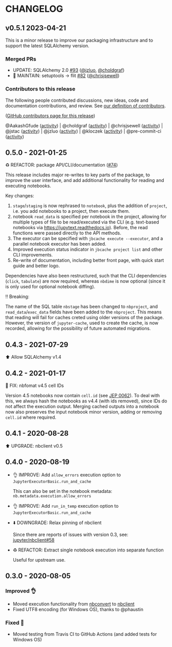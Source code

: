 # CHANGELOG

## v0.5.1 2023-04-21

This is a minor release to improve our packaging infrastructure and to support the latest SQLAlchemy version.

### Merged PRs

- UPDATE: SQLAlchemy 2.0 [#93](https://github.com/executablebooks/jupyter-cache/pull/93) ([@jzluo](https://github.com/jzluo), [@choldgraf](https://github.com/choldgraf))
- 🔧 MAINTAIN: setuptools -> flit [#82](https://github.com/executablebooks/jupyter-cache/pull/82) ([@chrisjsewell](https://github.com/chrisjsewell))

### Contributors to this release

The following people contributed discussions, new ideas, code and documentation contributions, and review.
See [our definition of contributors](https://github-activity.readthedocs.io/en/latest/#how-does-this-tool-define-contributions-in-the-reports).

([GitHub contributors page for this release](https://github.com/executablebooks/jupyter-cache/graphs/contributors?from=2022-01-25&to=2023-04-21&type=c))

@AakashGfude ([activity](https://github.com/search?q=repo%3Aexecutablebooks%2Fjupyter-cache+involves%3AAakashGfude+updated%3A2022-01-25..2023-04-21&type=Issues)) | @choldgraf ([activity](https://github.com/search?q=repo%3Aexecutablebooks%2Fjupyter-cache+involves%3Acholdgraf+updated%3A2022-01-25..2023-04-21&type=Issues)) | @chrisjsewell ([activity](https://github.com/search?q=repo%3Aexecutablebooks%2Fjupyter-cache+involves%3Achrisjsewell+updated%3A2022-01-25..2023-04-21&type=Issues)) | @jstac ([activity](https://github.com/search?q=repo%3Aexecutablebooks%2Fjupyter-cache+involves%3Ajstac+updated%3A2022-01-25..2023-04-21&type=Issues)) | @jzluo ([activity](https://github.com/search?q=repo%3Aexecutablebooks%2Fjupyter-cache+involves%3Ajzluo+updated%3A2022-01-25..2023-04-21&type=Issues)) | @kloczek ([activity](https://github.com/search?q=repo%3Aexecutablebooks%2Fjupyter-cache+involves%3Akloczek+updated%3A2022-01-25..2023-04-21&type=Issues)) | @pre-commit-ci ([activity](https://github.com/search?q=repo%3Aexecutablebooks%2Fjupyter-cache+involves%3Apre-commit-ci+updated%3A2022-01-25..2023-04-21&type=Issues))


## 0.5.0 - 2021-01-25

♻️ REFACTOR: package API/CLI/documentation ([#74](https://github.com/executablebooks/jupyter-cache/pull/74))

This release includes major re-writes to key parts of the package,
to improve the user interface, and add additional functionality for reading and executing notebooks.

Key changes:

1. `stage`/`staging` is now rephrased to `notebook`, plus the addition of `project`, i.e. you add notebooks to a project, then execute them.
2. notebook `read_data` is specified per notebook in the project, allowing for multiple types of file to be read/executed via the CLI (e.g. text-based notebooks via <https://jupytext.readthedocs.io>).
   Before, the read functions were passed directly to the API methods.
3. The executor can be specified with `jbcache execute --executor`, and a parallel notebook executor has been added.
4. Improved execution status indicator in `jbcache project list` and other CLI improvements.
5. Re-write of documentation, including better front page, with quick start guide and better logo.

Dependencies have also been restructured, such that the CLI dependencies (`click`, `tabulate`) are now required,
whereas `nbdime` is now optional (since it is only used for optional notebook diffing).

‼️ Breaking:

The name of the SQL table `nbstage` has been changed to `nbproject`, and `read_data`/`exec_data` fields have been added to the `nbproject`.
This means that reading will fail for caches creted using older versions of the package.
However, the version of `jupyter-cache`, used to create the cache, is now recorded, allowing for the possibility of future automated migrations.

## 0.4.3 - 2021-07-29

⬆️ Allow SQLAlchemy v1.4

## 0.4.2 - 2021-01-17

🐛 FIX: nbfomat v4.5 cell IDs

Version 4.5 notebooks now contain `cell.id` (see [JEP 0062](https://jupyter.org/enhancement-proposals/62-cell-id/cell-id.html#Case-loading-notebook-without-cell-id)).
To deal with this, we always hash the notebooks as v4.4 (with ids removed), since IDs do not affect the execution output.
Merging cached outputs into a notebook now also preserves the input notebook minor version, adding or removing `cell.id` where required.

## 0.4.1 - 2020-08-28

⬆️ UPGRADE: nbclient v0.5

## 0.4.0 - 2020-08-19

- 👌 IMPROVE: Add `allow_errors` execution option to `JupyterExecutorBasic.run_and_cache`

  This can also be set in the notebook metadata: `nb.metadata.execution.allow_errors`
- 👌 IMPROVE: Add `run_in_temp` execution option to `JupyterExecutorBasic.run_and_cache`
- ⬇️ DOWNGRADE: Relax pinning of nbclient

    Since there are reports of issues with version 0.3,
    see: [jupyter/nbclient#58](https://github.com/jupyter/nbclient/issues/58)
- ♻️ REFACTOR: Extract single notebook execution into separate function

    Useful for upstream use.

## 0.3.0 - 2020-08-05

### Improved 👌

- Moved execution functionality from [nbconvert](https://github.com/jupyter/nbconvert) to [nbclient](https://github.com/jupyter/nbclient)
- Fixed UTF8 encoding (for Windows OS), thanks to @phaustin

### Fixed 🐛

- Moved testing from Travis CI to GitHub Actions (and added tests for Windows OS)
